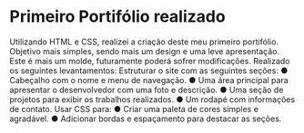 # Primeiro Portifólio realizado
Utilizando HTML e CSS, realizei a criação deste meu primeiro portifólio. Objetivo mais simples, sendo mais um design e uma leve apresentação.
Este é mais um molde, futuramente poderá sofrer modificações. 
Realizado os seguintes levantamentos:
Estruturar o site com as seguintes seções:
  ● Cabeçalho com o nome e menu de navegação.
  ● Uma área principal para apresentar o desenvolvedor com uma foto e descrição.
  ● Uma seção de projetos para exibir os trabalhos realizados.
  ● Um rodapé com informações de contato.
Usar CSS para:
  ● Criar uma paleta de cores simples e agradável.
  ● Adicionar bordas e espaçamento para destacar as seções.
